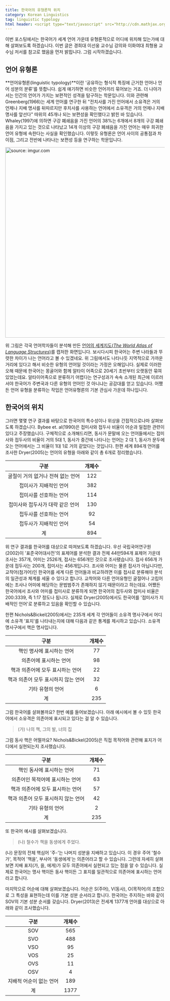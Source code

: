 ```yaml
---
title: 한국어의 유형론적 위치
category: Korean Linguistics
tag: linguistic typology
html header: <script type="text/javascript" src="http://cdn.mathjax.org/mathjax/latest/MathJax.js?config=TeX-AMS_SVG"></script>
---
```


이번 포스팅에서는 한국어가 세계 언어 가운데 유형론적으로 어디에 위치해 있는가에 대해 살펴보도록 하겠습니다. 이번 글은 경희대 이선웅 교수님 강의와 이화여대 최형용 교수님 저서를 참고로 했음을 먼저 밝힙니다. 그럼 시작하겠습니다.



## 언어 유형론

**언어유형론(linguistic typology)**이란 '공유하는 형식적 특징에 근거한 언어나 언어 성분의 분류'를 뜻합니다. 쉽게 얘기하면 비슷한 언어끼리 묶어보는 거죠. 더 나아가서는 인간의 언어가 가지는 보편적인 성격을 탐구하는 학문입니다. 이와 관련해 Greenberg(1966)는 세계 언어를 연구한 뒤 "전치사를 가진 언어에서 소유격은 거의 언제나 지배 명사를 뒤따르지만 후치사를 사용하는 언어에서 소유격은 거의 언제나 지배 명사를 앞선다" 따위의 45개나 되는 보편성을 확인했다고 밝힌 바 있습니다. Whaley(1997)에 의하면 구강 폐쇄음을 가진 언어의 38%는 6개에서 8개의 구강 폐쇄음을 가지고 있는 것으로 나타났고 14개 이상의 구강 폐쇄음을 가진 언어는 매우 희귀한 언어 유형에 속한다는 사실을 확인했습니다. 이렇듯 유형론은 언어 사이의 공통점과 차이점, 그리고 전반에 나타나는 보편성 등을 연구하는 학문입니다.

<a href="http://imgur.com/Q13y5TT"><img src="http://i.imgur.com/Q13y5TT.png" width="600px" title="source: imgur.com" /></a>

위 그림은 각국 언어학자들이 분석해 만든 [언어의 세계지도(*The World Atlas of Language Structures*)](https://www.google.co.kr/url?sa=t&rct=j&q=&esrc=s&source=web&cd=1&cad=rja&uact=8&ved=0ahUKEwjv4eWf5onTAhXLG5QKHSsWD8cQFggYMAA&url=http%3A%2F%2Fwals.info%2F&usg=AFQjCNG4H69UBFXWZFBCESkuBOYVSI1bdw&sig2=4_wFRom6KvxG7r1Go68BXQ&bvm=bv.151426398,d.dGo)를 캡처한 화면입니다. 보시다시피 한국어는 주변 나라들과 뚜렷한 차이가 나는 언어라고 볼 수 있겠네요. 위 그림에서도 나타나듯 지역적으로 가까운 거리에 있다고 해서 비슷한 유형의 언어일 것이라는 가정은 오해입니다. 실제로 이러한 오해 때문에 한국어는 몽골어와 함께 알타이 어족으로 20세기 초반부터 오랫동안 묶여 있었는데요. 알타이어족으로 분류하기 어렵다는 연구성과가 속속 소개된 최근에 이르러서야 한국어가 주변국과 다른 유형의 언어인 것 아니냐는 공감대를 얻고 있습니다. 어쨌든 언어 유형을 분류하는 작업은 언어유형론의 기본 관심사 가운데 하나입니다.



## 한국어의 위치

그러면 몇몇 연구 결과를 바탕으로 한국어의 특수성이나 위상을 간접적으로나마 살펴보도록 하겠습니다. Bybee et. al(1990)은 접미사와 접두사 비율이 어순과 밀접한 관련이 있다고 주장했습니다. 구체적으로 소개해드리면, 동사가 문말에 오는 언어들에서는 접미사와 접두사의 비율이 거의 5대 1, 동사가 중간에 나타나는 언어는 2 대 1, 동사가 문두에 오는 언어에서는 그 비율이 1대 1로 거의 같았다는 것입니다. 한편 세계 894개 언어를 조사한 Dryer(2005)는 언어의 유형을 아래와 같이 총 6개로 정리했습니다.

|         구분          | 개체수  |
| :-----------------: | :--: |
| 굴절이 거의 없거나 전혀 없는 언어 | 122  |
|    접미사가 지배적인 언어     | 382  |
|    접미사를 선호하는 언어     | 114  |
| 접미사와 접두사가 대략 같은 언어  | 130  |
|    접두사를 선호하는 언어     |  92  |
|    접두사가 지배적인 언어     |  54  |
|          계          | 894  |

위 연구 결과를 한국어를 대상으로 따져보도록 하겠습니다. 우선 국립국어연구원(2002)이 '표준국어대사전'의 표제어를 분석한 결과 전체 44만594개 표제어 가운데 조사는 357개, 어미는 2526개, 접사는 656개인 것으로 조사됐습니다. 접사 656개 가운데 접두사는 200개, 접미사는 456개입니다. 조사와 어미는 물론 접사가 아닙니다만, 교착어(첨가어)인 한국어를 세계 다른 언어들과 비교하려면 이를 접사로 분류해야 분석의 일관성과 체계를 세울 수 있다고 합니다. 교착어와 다른 언어유형인 굴절어나 고립어에는 조사나 어미에 해당하는 문법범주가 존재하지 않기 때문이라고 하는데요. 어쨌든 한국어에서 조사와 어미를 접미사로 분류하게 되면 한국어의 접두사와 접미사 비율은 200:3339, 즉 1:17 정도나 됩니다. 실제로 Dryer(2005)에서도 한국어를 '접미사가 지배적인 언어'로 분류하고 있음을 확인할 수 있습니다.

한편 Nichols&Bickel(2005)에서는 235개 세계 각 언어들이 소유격 명사구에서 어디에 소유격 '표지'를 나타내는지에 대해 다음과 같은 통계를 제시하고 있습니다. 소유격 명사구에서 핵은 명사입니다.

|          구분          | 개체수  |
| :------------------: | :--: |
|    핵인 명사에 표시하는 언어    |  77  |
|     의존어에 표시하는 언어     |  98  |
|  핵과 의존어에 모두 표시하는 언어  |  22  |
| 핵과 의존어 모두 표시하지 않는 언어 |  32  |
|      기타 유형의 언어       |  6   |
|          계           | 235  |

그럼 한국어를 살펴볼까요? 한번 예를 들어보겠습니다. 아래 예시에서 볼 수 있듯 한국어에서 소유격은 의존어에 표시되고 있다는 걸 알 수 있습니다. 

> (가) 나의 책, 그의 발, 너의 집

그럼 동사 핵은 어떨까요? Nichols&Bickel(2005)은 직접 목적어와 관련해 표지가 어디에서 실현되는지 조사했습니다.

|          구분          | 개체수  |
| :------------------: | :--: |
|    핵인 동사에 표시하는 언어    |  71  |
|  의존어인 목적어에 표시하는 언어   |  63  |
|  핵과 의존어에 모두 표시하는 언어  |  57  |
| 핵과 의존어 모두 표시하지 않는 언어 |  42  |
|      기타 유형의 언어       |  2   |
|          계           | 235  |

또 한국어 예시를 살펴보겠습니다.

> (나) 철수가 책을 동생에게 주었다.

(나) 문장의 전체 핵심어 '주-'는 나머지 성분을 지배하고 있습니다. 이 경우 주어 '철수가', 목적어 '책을', 부사어 '동생에게'는 의존어라고 할 수 있습니다. 그런데 자세히 살펴보면 지배 표지(가, 을, 에게)가 모두 의존어에서 실현되고 있는 점을 알 수 있습니다. 실제로 한국어는 명사 핵이든 동사 핵이든 그 표지를 일관적으로 의존어에 표시하는 언어라고 합니다.

마지막으로 어순에 대해 살펴보겠습니다. 어순은 S(주어), V(동사), O(목적어)의 조합으로 그 특성을 표현하는데 이를 기본 성분 순서라고 합니다. 한국어는 주지하는 바와 같이 SOV의 기본 성분 순서를 갖습니다. Dryer(2013)은 전세계 1377개 언어를 대상으로 아래와 같이 조사했습니다.

|      구분       | 개체수  |
| :-----------: | :--: |
|      SOV      | 565  |
|      SVO      | 488  |
|      VSO      |  95  |
|      VOS      |  25  |
|      OVS      |  11  |
|      OSV      |  4   |
| 지배적 어순이 없는 언어 | 189  |
|       계       | 1377 |